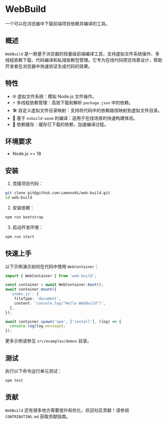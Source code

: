 # WebBuild

一个可以在浏览器中下载前端项目依赖并编译的工具。

## 概述

`WebBuild` 是一款基于浏览器的轻量级前端编译工具，支持虚拟文件系统操作、多线程依赖下载、代码编译和私域依赖包管理。它专为在线代码预览场景设计，帮助开发者在浏览器中快速验证生成代码的效果。

## 特性

- 🌐 虚拟文件系统：模拟 Node.js 文件操作。
- ⚡ 多线程依赖管理：高效下载和解析 `package.json` 中的依赖。
- 🛠️ 自定义虚拟文件目录映射：支持将代码中的依赖路径映射到虚拟文件目录。
- 🚀 基于 `esbuild-wasm` 的编译：适用于在线场景的快速构建体验。
- 📂 依赖缓存：缓存已下载的依赖，加速编译过程。

## 环境要求

- Node.js >= 18

## 安装

1. 克隆项目代码：

```bash
git clone git@github.com:LemonsHi/web-build.git
cd web-build
```

2. 安装依赖：

```bash
npm run bootstrap
```

3. 启动开发环境：

```bash
npm run start
```

## 快速上手

以下示例演示如何在代码中使用 `WebContainer`：

```typescript
import { WebContainer } from 'web-build';

const container = await WebContainer.boot();
await container.mount({
  'index.js': {
    fileType: 'document',
    content: 'console.log("Hello WebBuild")',
  },
});

await container.spawn('npm', ['install'], (log) => {
  console.log(log.message);
});
```

更多示例请参见 `src/examples/demos` 目录。

## 测试

执行以下命令运行单元测试：

```bash
npm test
```

## 贡献

`WebBuild` 还有很多地方需要提升和优化，欢迎社区贡献！请参阅 `CONTRIBUTING.md` 获取贡献指南。
